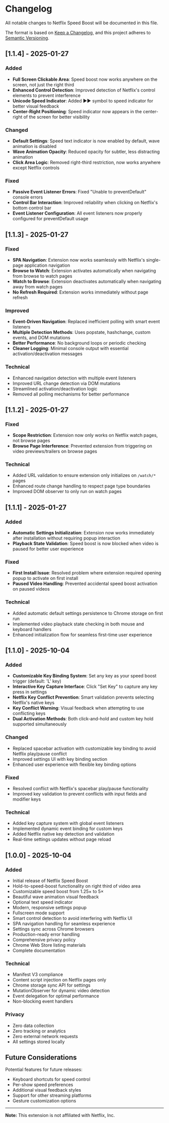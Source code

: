 # Changelog

All notable changes to Netflix Speed Boost will be documented in this file.

The format is based on [Keep a Changelog](https://keepachangelog.com/en/1.0.0/),
and this project adheres to [Semantic Versioning](https://semver.org/spec/v2.0.0.html).

## [1.1.4] - 2025-01-27

### Added
- **Full Screen Clickable Area**: Speed boost now works anywhere on the screen, not just the right third
- **Enhanced Control Detection**: Improved detection of Netflix's control elements to prevent interference
- **Unicode Speed Indicator**: Added ▶▶ symbol to speed indicator for better visual feedback
- **Center-Right Positioning**: Speed indicator now appears in the center-right of the screen for better visibility

### Changed
- **Default Settings**: Speed text indicator is now enabled by default, wave animation is disabled
- **Wave Animation Opacity**: Reduced opacity for subtler, less distracting animation
- **Click Area Logic**: Removed right-third restriction, now works anywhere except Netflix controls

### Fixed
- **Passive Event Listener Errors**: Fixed "Unable to preventDefault" console errors
- **Control Bar Interaction**: Improved reliability when clicking on Netflix's bottom control bar
- **Event Listener Configuration**: All event listeners now properly configured for preventDefault usage

## [1.1.3] - 2025-01-27

### Fixed
- **SPA Navigation**: Extension now works seamlessly with Netflix's single-page application navigation
- **Browse to Watch**: Extension activates automatically when navigating from browse to watch pages
- **Watch to Browse**: Extension deactivates automatically when navigating away from watch pages
- **No Refresh Required**: Extension works immediately without page refresh

### Improved
- **Event-Driven Navigation**: Replaced inefficient polling with smart event listeners
- **Multiple Detection Methods**: Uses popstate, hashchange, custom events, and DOM mutations
- **Better Performance**: No background loops or periodic checking
- **Cleaner Logging**: Minimal console output with essential activation/deactivation messages

### Technical
- Enhanced navigation detection with multiple event listeners
- Improved URL change detection via DOM mutations
- Streamlined activation/deactivation logic
- Removed all polling mechanisms for better performance

## [1.1.2] - 2025-01-27

### Fixed
- **Scope Restriction**: Extension now only works on Netflix watch pages, not browse pages
- **Browse Page Interference**: Prevented extension from triggering on video previews/trailers on browse pages

### Technical
- Added URL validation to ensure extension only initializes on `/watch/*` pages
- Enhanced route change handling to respect page type boundaries
- Improved DOM observer to only run on watch pages

## [1.1.1] - 2025-01-27

### Added
- **Automatic Settings Initialization**: Extension now works immediately after installation without requiring popup interaction
- **Playback State Validation**: Speed boost is now blocked when video is paused for better user experience

### Fixed
- **First Install Issue**: Resolved problem where extension required opening popup to activate on first install
- **Paused Video Handling**: Prevented accidental speed boost activation on paused videos

### Technical
- Added automatic default settings persistence to Chrome storage on first run
- Implemented video playback state checking in both mouse and keyboard handlers
- Enhanced initialization flow for seamless first-time user experience

## [1.1.0] - 2025-10-04

### Added
- **Customizable Key Binding System**: Set any key as your speed boost trigger (default: 'L' key)
- **Interactive Key Capture Interface**: Click "Set Key" to capture any key press in settings
- **Netflix Key Conflict Prevention**: Smart validation prevents selecting Netflix's native keys
- **Key Conflict Warning**: Visual feedback when attempting to use conflicting keys
- **Dual Activation Methods**: Both click-and-hold and custom key hold supported simultaneously

### Changed
- Replaced spacebar activation with customizable key binding to avoid Netflix play/pause conflict
- Improved settings UI with key binding section
- Enhanced user experience with flexible key binding options

### Fixed
- Resolved conflict with Netflix's spacebar play/pause functionality
- Improved key validation to prevent conflicts with input fields and modifier keys

### Technical
- Added key capture system with global event listeners
- Implemented dynamic event binding for custom keys
- Added Netflix native key detection and validation
- Real-time settings updates without page reload

## [1.0.0] - 2025-10-04

### Added
- Initial release of Netflix Speed Boost
- Hold-to-speed-boost functionality on right third of video area
- Customizable speed boost from 1.25× to 5×
- Beautiful wave animation visual feedback
- Optional text speed indicator
- Modern, responsive settings popup
- Fullscreen mode support
- Smart control detection to avoid interfering with Netflix UI
- SPA navigation handling for seamless experience
- Settings sync across Chrome browsers
- Production-ready error handling
- Comprehensive privacy policy
- Chrome Web Store listing materials
- Complete documentation

### Technical
- Manifest V3 compliance
- Content script injection on Netflix pages only
- Chrome storage sync API for settings
- MutationObserver for dynamic video detection
- Event delegation for optimal performance
- Non-blocking event handlers

### Privacy
- Zero data collection
- Zero tracking or analytics
- Zero external network requests
- All settings stored locally

## Future Considerations

Potential features for future releases:
- Keyboard shortcuts for speed control
- Per-show speed preferences
- Additional visual feedback styles
- Support for other streaming platforms
- Gesture customization options

---

**Note:** This extension is not affiliated with Netflix, Inc.

